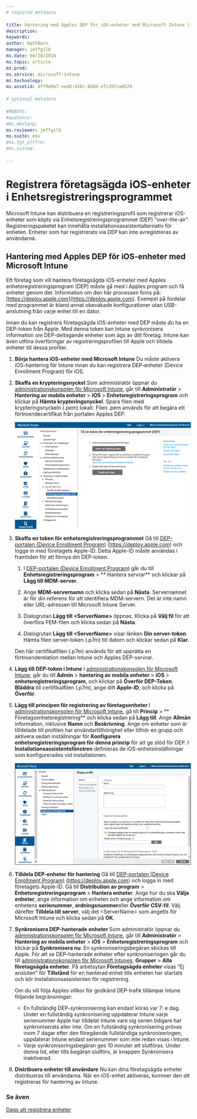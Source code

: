 ```yaml
---
# required metadata

title: Hantering med Apples DEP för iOS-enheter med Microsoft Intune | Microsoft Intune
description:
keywords:
author: NathBarn
manager: jeffgilb
ms.date: 04/28/2016
ms.topic: article
ms.prod:
ms.service: microsoft-intune
ms.technology:
ms.assetid: 8ff9d9e7-eed8-416c-8508-efc20fca8578

# optional metadata

#ROBOTS:
#audience:
#ms.devlang:
ms.reviewer: jeffgilb
ms.suite: ems
#ms.tgt_pltfrm:
#ms.custom:

---
```


# Registrera företagsägda iOS-enheter i Enhetsregistreringsprogrammet
Microsoft Intune kan distribuera en registreringsprofil som registrerar iOS-enheter som köpts via Enhetsregistreringsprogrammet (DEP) "over-the-air". Registreringspaketet kan innehålla installationsassistentalternativ för enheten. Enheter som har registrerats via DEP kan inte avregistreras av användarna.

## Hantering med Apples DEP för iOS-enheter med Microsoft Intune
Ett företag som vill hantera företagsägda iOS-enheter med Apples enhetsregistreringsprogram (DEP) måste gå med i Apples program och få enheter genom det. Information om den här processen finns på:  [https://deploy.apple.com](https://deploy.apple.com). Exempel på fördelar med programmet är bland annat obevakade konfigurationer utan USB-anslutning från varje enhet till en dator.

Innan du kan registrera företagsägda iOS-enheter med DEP måste du ha en DEP-token från Apple. Med denna token kan Intune synkronisera information om DEP-deltagande enheter som ägs av ditt företag. Intune kan även utföra överföringar av registreringsprofilen till Apple och tilldela enheter till dessa profiler.

1.  **Börja hantera iOS-enheter med Microsoft Intune**
    Du måste aktivera iOS-hantering för Intune innan du kan registrera DEP-enheter (Device Enrollment Program) för iOS.

2.  **Skaffa en krypteringsnyckel**
    Som administratör öppnar du [administrationskonsolen för Microsoft Intune](http://manage.microsoft.com), går till **Administratör** &gt; **Hantering av mobila enheter** &gt; **iOS** &gt; **Enhetsregistreringsprogram** och klickar på **Hämta krypteringsnyckel**. Spara filen med krypteringsnyckeln (.pem) lokalt. Filen .pem används för att begära ett förtroendecertifikat från portalen Apples DEP.

      ![Uppdatera en token för enhetsregistreringsprogrammet](../media/dev-sa-ios-dep.png)

3.  **Skaffa en token för enhetsregistreringsprogrammet**
    Gå till [DEP-portalen (Device Enrollment Program)](https://deploy.apple.com) (https://deploy.apple.com) och logga in med företagets Apple-ID. Detta Apple-ID måste användas i framtiden för att förnya din DEP-token.

    1.  I [DEP-portalen (Device Enrollment Program)](https://deploy.apple.com) går du till **Enhetsregistreringsprogram** &gt; ** Hantera servrar** och klickar på **Lägg till MDM-server**.

    2.  Ange **MDM-servernamn** och klicka sedan på **Nästa**. Servernamnet är för din referens för att identifiera MDM-servern. Det är inte namn eller URL-adressen till Microsoft Intune Server.

    3.  Dialogrutan **Lägg till &lt;ServerName&gt;** öppnas. Klicka på **Välj fil** för att överföra PEM-filen och klicka sedan på **Nästa**.

    4.  Dialogrutan **Lägg till &lt;ServerName&gt;** visar länken **Din server-token**. Hämta filen server-token (.p7m) till datorn och klickar sedan på **Klar**.

    Den här certifikatfilen (.p7m) används för att upprätta en förtroenderelation mellan Intune och Apples DEP-servrar.

4.  **Lägg till DEP-token i Intune**
    I [administrationskonsolen för Microsoft Intune](http://manage.microsoft.com), går du till **Admin** &gt; **hantering av mobila enheter** &gt; **iOS** &gt; **enhetsregistreringsprogram**, och klickar på **Överför DEP-Token**. **Bläddra** till certifikatfilen (.p7m), ange ditt **Apple-ID**, och klicka på **Överför**.

5.  **Lägg till principen för registrering av företagsenheter**
    I [administrationskonsolen för Microsoft Intune](http://manage.microsoft.com), gå till **Princip** &gt; ** Företagsenhetsregistrering** och klicka sedan på **Lägg till**. Ange **Allmän** information, inklusive **Namn** och **Beskrivning**. Ange om enheter som är tilldelade till profilen har användartillhörighet eller tillhör en grupp och aktivera sedan inställningar för **Konfigurera enhetsregistreringsprogram för denna princip** för att ge stöd för DEP. I **Installationsassistentsfönstren** definieras de iOS-enhetsinställningar som konfigurerades vid installationen.

      ![Installationsassistentfönstret](../media/pol-sa-corp-enroll.png)

6.  **Tilldela DEP-enheter för hantering**
    Gå till [DEP-portalen (Device Enrollment Program)](https://deploy.apple.com) (https://deploy.apple.com) och logga in med företagets Apple-ID. Gå till **Distribution av program** &gt; **Enhetsregistreringsprogram** &gt; **Hantera enheter**. Ange hur du ska **Välja enheter**, ange information om enheten och ange information om enhetens **serienummer**, **ordningsnummer**eller **Överför CSV-fil**. Välj därefter **Tilldela till server**, välj det &lt;ServerName&gt; som angetts för Microsoft Intune och klicka sedan på **OK**.

7.  **Synkronisera DEP-hanterade enheter**
    Som administratör öppnar du [administrationskonsolen för Microsoft Intune](http://manage.microsoft.com), går till **Administratör** &gt; **Hantering av mobila enheter** &gt; **iOS** &gt; **Enhetsregistreringsprogram** och klickar på **Synkronisera nu**. En synkroniseringsbegäran skickas till Apple. För att se DEP-hanterade enheter efter synkroniseringen går du till [administrationskonsolen för Microsoft Intunes](http://manage.microsoft.com), **Grupper** &gt; **Alla företagsägda enheter**. På arbetsytan **Företagsägda enheter** visas ”Ej ansluten” för **Tillstånd** för en hanterad enhet tills enheten har startats och kör installationsassistenten för registrering.

    Om du vill följa Apples villkor för godkänd DEP-trafik tillämpar Intune följande begränsningar:
     -  En fullständig DEP-synkronisering kan endast köras var 7: e dag. Under en fullständig synkronisering uppdaterar Intune varje serienummer Apple har tilldelat Intune vare sig serien tidigare har synkroniserats eller inte. Om en fullständig synkronisering prövas inom 7 dagar efter den föregående fullständiga synkroniseringen, uppdaterar Intune endast serienummer som inte redan visas i Intune.
     -  Varje synkroniseringsbegäran ges 10 minuter att slutföras. Under denna tid, eller tills begäran slutförs, är knappen Synkronisera inaktiverad.

8.  **Distribuera enheter till användare**
    Nu kan dina företagsägda enheter distribueras till användarna. När en iOS-enhet aktiveras, kommer den att registreras för hantering av Intune.



### Se även
[Dags att registrera enheter](get-ready-to-enroll-devices-in-microsoft-intune.md)


<!--HONumber=May16_HO1-->


